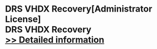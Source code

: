 # DRS VHDX Recovery[Administrator License]<br />DRS VHDX Recovery<br />[>> Detailed information](https://secure.shareit.com/shareit/product.html?productid=301004206&affiliateid=200057808)